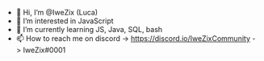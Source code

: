 - 👋 Hi, I’m @IweZix (Luca)
- 👀 I’m interested in JavaScript
- 🌱 I’m currently learning JS, Java, SQL, bash
- 📫 How to reach me on discord
        -> https://discord.io/IweZixCommunity
        -> IweZix#0001

<!---
IweZix/IweZix is a ✨ special ✨ repository because its `README.md` (this file) appears on your GitHub profile.
You can click the Preview link to take a look at your changes.
--->
